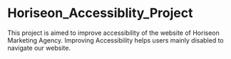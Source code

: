 # Horiseon_Accessiblity_Project
This project is aimed to improve accessibility of the website of Horiseon Marketing Agency. Improving Accessibility helps users mainly disabled to navigate our website.

